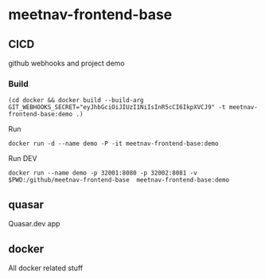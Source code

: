 # meetnav-frontend-base

## CICD
github webhooks and project demo

### Build

    (cd docker && docker build --build-arg GIT_WEBHOOKS_SECRET="eyJhbGciOiJIUzI1NiIsInR5cCI6IkpXVCJ9" -t meetnav-frontend-base:demo .)

Run

    docker run -d --name demo -P -it meetnav-frontend-base:demo

Run DEV

    docker run --name demo -p 32001:8080 -p 32002:8081 -v $PWD:/github/meetnav-frontend-base  meetnav-frontend-base:demo 

## quasar
Quasar.dev app


## docker
All docker related stuff
